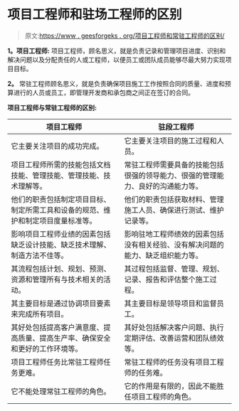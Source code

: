 # 项目工程师和驻场工程师的区别

> 原文:[https://www . geesforgeks . org/项目工程师和常驻工程师的区别/](https://www.geeksforgeeks.org/difference-between-project-engineer-and-resident-engineer/)

**1。项目工程师:**
项目工程师，顾名思义，就是负责记录和管理项目进度、识别和解决问题以及分配责任的人或工程师，以便员工或团队成员能够尽最大努力实现项目目标。

**2。**
常驻工程师顾名思义，就是负责确保项目施工工作按照合同的质量、进度和预算进行的人员或员工，即管理开发商和承包商之间正在签订的合同。

**项目工程师与常驻工程师的区别:**

<center>

| 项目工程师 | 驻段工程师 |
| --- | --- |
| 它主要关注项目的成功完成。 | 它主要关注项目的施工过程和人员。 |
| 项目工程师所需的技能包括文档技能、管理技能、管理技能、技术理解等。 | 常驻工程师需要具备的技能包括很强的领导能力、很强的管理能力、良好的沟通能力等。 |
| 他们的职责包括制定项目目标、制定所需工具和设备的规范、维护和制定项目度量标准等。 | 他们的职责包括获取材料、管理施工人员、确保进行测试、维护记录等。 |
| 影响项目工程师业绩的因素包括缺乏设计技能、缺乏技术理解、制造方法不佳等。 | 影响驻地工程师绩效的因素包括没有相关经验、没有解决问题的能力、缺乏组织能力等。 |
| 其流程包括计划、规划、预测、资源和管理所有与技术相关的活动。 | 其过程包括监督、管理、规划、记录、报告和评估整个施工过程。 |
| 其主要目标是通过协调项目要素来完成所有项目。 | 其主要目标是领导项目和监督员工。 |
| 其好处包括提高客户满意度、提高质量、提高生产率、确保安全和更好的工作环境等。 | 其好处包括解决客户问题、执行定期评估、改善运营和团队绩效等。 |
| 项目工程师任务比常驻工程师任务更难。 | 常驻工程师的任务没有项目工程师的任务难。 |
| 它不能处理常驻工程师的角色。 | 它的作用是有限的，因此不能胜任项目工程师的角色。 |

</center>
